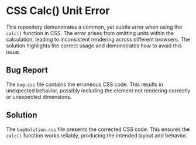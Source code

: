 # CSS Calc() Unit Error

This repository demonstrates a common, yet subtle error when using the `calc()` function in CSS.  The error arises from omitting units within the calculation, leading to inconsistent rendering across different browsers.  The solution highlights the correct usage and demonstrates how to avoid this issue.

## Bug Report

The `bug.css` file contains the erroneous CSS code. This results in unexpected behavior, possibly including the element not rendering correctly or unexpected dimensions.

## Solution

The `bugSolution.css` file presents the corrected CSS code. This ensures the `calc()` function works reliably, producing the intended layout and behavior.